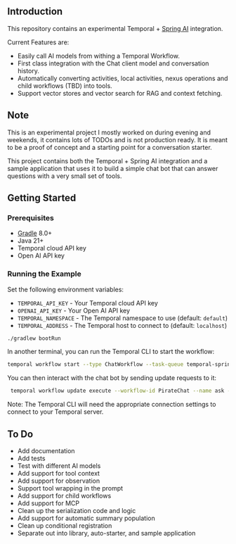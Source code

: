 ## Introduction

This repository contains an experimental Temporal + [Spring AI](https://spring.io/projects/spring-ai) integration. 

Current Features are:
* Easily call AI models from withing a Temporal Workflow.
* First class integration with the Chat client model and conversation history.
* Automatically converting activities, local activities, nexus operations and child workflows (TBD) into tools.
* Support vector stores and vector search for RAG and context fetching.

## Note

This is an experimental project I mostly worked on during evening and weekends, it contains lots of TODOs and is not production ready. It is meant to be a proof of concept and a starting point for a conversation starter.

This project contains both the Temporal + Spring AI integration and a sample application that uses it to build a simple chat bot that can answer questions with a very small set of tools.

## Getting Started

### Prerequisites

* [Gradle](https://gradle.org/) 8.0+
* Java 21+
* Temporal cloud API key
* Open AI API key

### Running the Example

Set the following environment variables:
* `TEMPORAL_API_KEY` - Your Temporal cloud API key
* `OPENAI_API_KEY` - Your Open AI API key
* `TEMPORAL_NAMESPACE` - The Temporal namespace to use (default: `default`)
* `TEMPORAL_ADDRESS` - The Temporal host to connect to (default: `localhost`)


```bash
./gradlew bootRun
```

In another terminal, you can run the Temporal CLI to start the workflow:

```bash
temporal workflow start --type ChatWorkflow --task-queue temporal-spring-ai-chat-taskqueue --input '"You are a friendly chat bot that answers question in the voice of a Pirate"' --workflow-id PirateChat --tls
```
You can then interact with the chat bot by sending update requests to it:

```bash
 temporal workflow update execute --workflow-id PirateChat --name ask --input '"Can you set me an alarm to fire in two hours and tell me when"' --tls
```

Note: The Temporal CLI will need the appropriate connection settings to connect to your Temporal server.

## To Do

* Add documentation
* Add tests
* Test with different AI models
* Add support for tool context
* Add support for observation
* Support tool wrapping in the prompt
* Add support for child workflows
* Add support for MCP
* Clean up the serialization code and logic
* Add support for automatic summary population
* Clean up conditional registration
* Separate out into library, auto-starter, and sample application